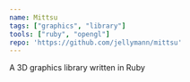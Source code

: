```yaml
---
name: Mittsu
tags: ["graphics", "library"]
tools: ["ruby", "opengl"]
repo: 'https://github.com/jellymann/mittsu'
---
```

A 3D graphics library written in Ruby
